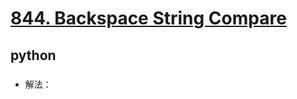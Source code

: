 # [844. Backspace String Compare](https://leetcode.com/problems/backspace-string-compare/description/)
## python
### 
* 解法：
    ```python

    ```